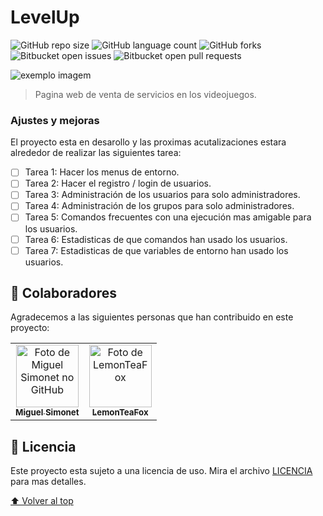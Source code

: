 # LevelUp

<!---Esses são exemplos. Veja https://shields.io para outras pessoas ou para personalizar este conjunto de escudos. Você pode querer incluir dependências, status do projeto e informações de licença aqui--->

![GitHub repo size](https://img.shields.io/github/repo-size/Miguel-Simonet/ASO_Entorno?style=for-the-badge)
![GitHub language count](https://img.shields.io/github/languages/count/Miguel-Simonet/ASO_Entorno?style=for-the-badge)
![GitHub forks](https://img.shields.io/github/forks/Miguel-Simonet/ASO_Entorno?style=for-the-badge)
![Bitbucket open issues](https://img.shields.io/bitbucket/pr-raw/Miguel-Simonet/ASO_Entorno?style=for-the-badge)
![Bitbucket open pull requests](https://img.shields.io/bitbucket/pr-raw/Miguel-Simonet/ASO_Entorno?style=for-the-badge)

<img src="https://www.leagueoflegends.com/static/open-graph-2e582ae9fae8b0b396ca46ff21fd47a8.jpg" alt="exemplo imagem">

> Pagina web de venta de servicios en los videojuegos.

### Ajustes y mejoras

El proyecto esta en desarollo y las proximas acutalizaciones estara alrededor de realizar las siguientes tarea:

- [ ] Tarea 1: Hacer los menus de entorno.
- [ ] Tarea 2: Hacer el registro / login de usuarios.
- [ ] Tarea 3: Administración de los usuarios para solo administradores.
- [ ] Tarea 4: Administración de los grupos para solo administradores.
- [ ] Tarea 5: Comandos frecuentes con una ejecución mas amigable para los usuarios.
- [ ] Tarea 6: Estadisticas de que comandos han usado los usuarios.
- [ ] Tarea 7: Estadisticas de que variables de entorno han usado los usuarios.

## 🤝 Colaboradores

Agradecemos a las siguientes personas que han contribuido en este proyecto:

<table>
  <tr>
    <td align="center">
      <a href="https://github.com/Miguel-Simonet">
        <img src="https://avatars.githubusercontent.com/u/84403278?v=4" width="100px;" alt="Foto de Miguel Simonet no GitHub"/><br>
        <sub>
          <b>Miguel Simonet</b>
        </sub>
      </a>
    </td>
    <td align="center">
      <a href="https://github.com/LemonTeaFox">
        <img src="https://avatars.githubusercontent.com/u/80906229?v=4" width="100px;" alt="Foto de LemonTeaFox"/><br>
        <sub>
          <b>LemonTeaFox</b>
        </sub>
      </a>
    </td>
  </tr>
</table>

## 📝 Licencia

Este proyecto esta sujeto a una licencia de uso. Mira el archivo [LICENCIA](LICENSE.md) para mas detalles.

[⬆ Volver al top](#entorno-de-usuario)<br>
